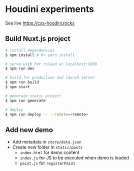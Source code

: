 # Houdini experiments

See live https://css-houdini.rocks

## Build Nuxt.js project

``` bash
# install dependencies
$ npm install # Or yarn install

# serve with hot reload at localhost:3000
$ npm run dev

# build for production and launch server
$ npm run build
$ npm start

# generate static project
$ npm run generate

# deploy
$ npm run deploy -- --remote=<remote>
```

## Add new demo

* Add metadata in `store/data.json`
* Create new folder in `static/posts`
  * `index.html` for demo content
  * `index.js` for JS to be executed when demo is loaded
  * `paint.js` for `registerPaint`